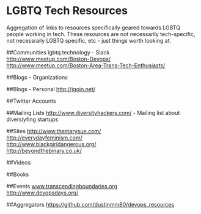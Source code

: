 # LGBTQ Tech Resources

Aggregation of links to resources specifically geared towards LGBTQ people working in tech.
These resources are not necessarily tech-specific, not necessraily LGBTQ specific, etc - just things worth looking at.

##Communities
lgbtq.technology - Slack <br>
http://www.meetup.com/Boston-Devops/ <br>
http://www.meetup.com/Boston-Area-Trans-Tech-Enthusiasts/

##Blogs - Organizations

##Blogs - Personal
http://jgoin.net/

##Twitter Accounts

##Mailing Lists
http://www.diversityhackers.com/ - Mailing list about diversiyfing startups

##Sites
http://www.themarysue.com/ <br>
http://everydayfeminism.com/ <br>
http://www.blackgirldangerous.org/ <br>
http://beyondthebinary.co.uk/

##Videos

##Books

##Events
www.transcendingboundaries.org <br>
http://www.devopsdays.org/

##Aggregators
https://github.com/dustinmm80/devops_resources
